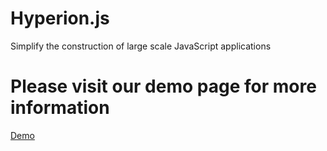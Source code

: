 Hyperion.js
===========

Simplify the construction of large scale JavaScript applications

# Please visit our demo page for more information
[Demo](http://jaing.github.io/Hyperion.js/)